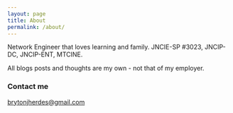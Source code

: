 ```yaml
---
layout: page
title: About
permalink: /about/
---
```


Network Engineer that loves learning and family. JNCIE-SP #3023, JNCIP-DC, JNCIP-ENT, MTCINE. 

All blogs posts and thoughts are my own - not that of my employer.

### Contact me

[brytonjherdes@gmail.com](mailto:brytonjherdes@gmail.com)